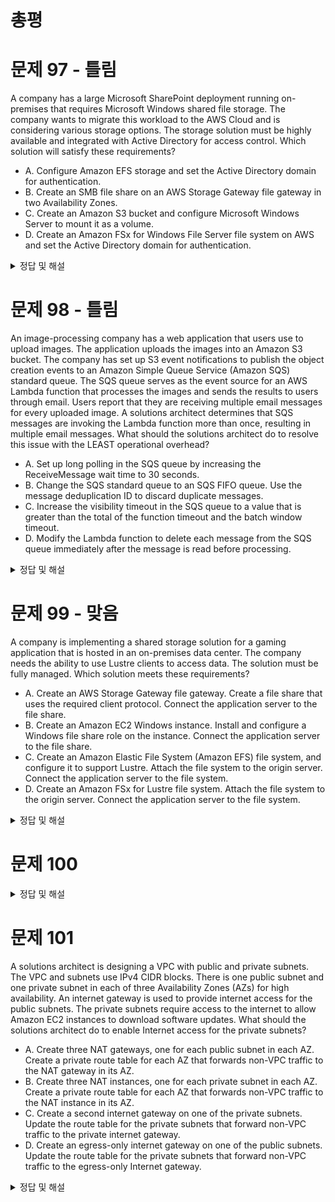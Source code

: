 # 총평

# 문제 97 - 틀림

A company has a large Microsoft SharePoint deployment running on-premises that requires Microsoft Windows shared file storage. The company wants to migrate this workload to the AWS Cloud and is considering various storage options. The storage solution must be highly available and integrated with Active Directory for access control.
Which solution will satisfy these requirements?

- A. Configure Amazon EFS storage and set the Active Directory domain for authentication.
- B. Create an SMB file share on an AWS Storage Gateway file gateway in two Availability Zones.
- C. Create an Amazon S3 bucket and configure Microsoft Windows Server to mount it as a volume.
- D. Create an Amazon FSx for Windows File Server file system on AWS and set the Active Directory domain for authentication.

<details>
<summary>정답 및 해설</summary>

> 정답: D

Microsoft Windows shared file storage = Amazon FSx for Windows File Server

설명에 보니 마이그레이션도 지원한다 한다.


[Examtopics](https://www.examtopics.com/discussions/amazon/view/86626-exam-aws-certified-solutions-architect-associate-saa-c03/)
</details>


# 문제 98 - 틀림

An image-processing company has a web application that users use to upload images. The application uploads the images into an Amazon S3 bucket. The company has set up S3 event notifications to publish the object creation events to an Amazon Simple Queue Service (Amazon SQS) standard queue. The SQS queue serves as the event source for an AWS Lambda function that processes the images and sends the results to users through email.
Users report that they are receiving multiple email messages for every uploaded image. A solutions architect determines that SQS messages are invoking the Lambda function more than once, resulting in multiple email messages.
What should the solutions architect do to resolve this issue with the LEAST operational overhead?

- A. Set up long polling in the SQS queue by increasing the ReceiveMessage wait time to 30 seconds.
- B. Change the SQS standard queue to an SQS FIFO queue. Use the message deduplication ID to discard duplicate messages.
- C. Increase the visibility timeout in the SQS queue to a value that is greater than the total of the function timeout and the batch window timeout.
- D. Modify the Lambda function to delete each message from the SQS queue immediately after the message is read before processing.

<details>
<summary>정답 및 해설</summary>

> 정답: C

람다가 메시지를 폴링 하면서 시작부분에 메시지를 보내기 때문이라고 한다.
좀 더 분석이 필요함

아래는 댓글 중 하나

users get duplicated messages because -> lambda polls the message, and starts processing the message.
However, before the first lambda can finish processing the message, the visibility timeout runs out on SQS, and SQS returns the message to the poll, causing another Lambda node to process that same message.
By increasing the visibility timeout, it should prevent SQS from returning a message back to the poll before Lambda can finish processing the message


[Examtopics](https://www.examtopics.com/discussions/amazon/view/85185-exam-aws-certified-solutions-architect-associate-saa-c03/)
</details>


# 문제 99 - 맞음

A company is implementing a shared storage solution for a gaming application that is hosted in an on-premises data center. The company needs the ability to use Lustre clients to access data. The solution must be fully managed.
Which solution meets these requirements?

- A. Create an AWS Storage Gateway file gateway. Create a file share that uses the required client protocol. Connect the application server to the file share.
- B. Create an Amazon EC2 Windows instance. Install and configure a Windows file share role on the instance. Connect the application server to the file share.
- C. Create an Amazon Elastic File System (Amazon EFS) file system, and configure it to support Lustre. Attach the file system to the origin server. Connect the application server to the file system.
- D. Create an Amazon FSx for Lustre file system. Attach the file system to the origin server. Connect the application server to the file system.

<details>
<summary>정답 및 해설</summary>

> 정답: D

Lustre[러스터]는 Linux + Cluster를 합친 말이다.
FSx 진도 나가진 않았지만 윈도우 버젼도 있는 걸로 봤을때 FSx 파일 시스템 관련 서비스이지 않을까?


[Examtopics](https://www.examtopics.com/discussions/amazon/view/85811-exam-aws-certified-solutions-architect-associate-saa-c03/)
</details>


# 문제 100

<details>
<summary>정답 및 해설</summary>

A company's containerized application runs on an Amazon EC2 instance. The application needs to download security certificates before it can communicate with other business applications. The company wants a highly secure solution to encrypt and decrypt the certificates in near real time. The solution also needs to store data in highly available storage after the data is encrypted.
Which solution will meet these requirements with the LEAST operational overhead?

- A. Create AWS Secrets Manager secrets for encrypted certificates. Manually update the certificates as needed. Control access to the data by using fine-grained IAM access.
- B. Create an AWS Lambda function that uses the Python cryptography library to receive and perform encryption operations. Store the function in an Amazon S3 bucket.
- C. Create an AWS Key Management Service (AWS KMS) customer managed key. Allow the EC2 role to use the KMS key for encryption operations. Store the encrypted data on Amazon S3.
- D. Create an AWS Key Management Service (AWS KMS) customer managed key. Allow the EC2 role to use the KMS key for encryption operations. Store the encrypted data on Amazon Elastic Block Store (Amazon EBS) volumes.

> 정답: C

A는 암호화 과정은 있어도 복호화 과정은 없다.
B의 "Store the function in an Amazon S3 bucket" 문제가 있다. S3 파일 저장 서비스지 펑션을 저장하는 장소가 아니다.
D: EBS 볼륨은 EC2에 연결되어 있다. 공유에 적합하진 않다.


[Examtopics](https://www.examtopics.com/discussions/amazon/view/85186-exam-aws-certified-solutions-architect-associate-saa-c03/)
</details>


# 문제 101

A solutions architect is designing a VPC with public and private subnets. The VPC and subnets use IPv4 CIDR blocks. There is one public subnet and one private subnet in each of three Availability Zones (AZs) for high availability. An internet gateway is used to provide internet access for the public subnets. The private subnets require access to the internet to allow Amazon EC2 instances to download software updates.
What should the solutions architect do to enable Internet access for the private subnets?

- A. Create three NAT gateways, one for each public subnet in each AZ. Create a private route table for each AZ that forwards non-VPC traffic to the NAT gateway in its AZ.
- B. Create three NAT instances, one for each private subnet in each AZ. Create a private route table for each AZ that forwards non-VPC traffic to the NAT instance in its AZ.
- C. Create a second internet gateway on one of the private subnets. Update the route table for the private subnets that forward non-VPC traffic to the private internet gateway.
- D. Create an egress-only internet gateway on one of the public subnets. Update the route table for the private subnets that forward non-VPC traffic to the egress-only Internet gateway.

<details>
<summary>정답 및 해설</summary>

> 정답: A


[Examtopics](https://www.examtopics.com/discussions/amazon/view/86019-exam-aws-certified-solutions-architect-associate-saa-c03/)
</details>




